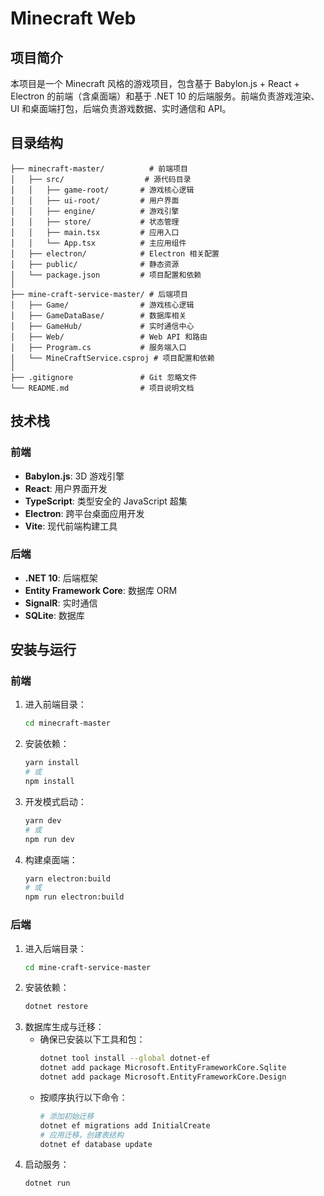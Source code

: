 # Minecraft Web

## 项目简介
本项目是一个 Minecraft 风格的游戏项目，包含基于 Babylon.js + React + Electron 的前端（含桌面端）和基于 .NET 10 的后端服务。前端负责游戏渲染、UI 和桌面端打包，后端负责游戏数据、实时通信和 API。

## 目录结构
```
├── minecraft-master/          # 前端项目
│   ├── src/                  # 源代码目录
│   │   ├── game-root/       # 游戏核心逻辑
│   │   ├── ui-root/         # 用户界面
│   │   ├── engine/          # 游戏引擎
│   │   ├── store/           # 状态管理
│   │   ├── main.tsx         # 应用入口
│   │   └── App.tsx          # 主应用组件
│   ├── electron/            # Electron 相关配置
│   ├── public/              # 静态资源
│   └── package.json         # 项目配置和依赖
│
├── mine-craft-service-master/ # 后端项目
│   ├── Game/                # 游戏核心逻辑
│   ├── GameDataBase/        # 数据库相关
│   ├── GameHub/             # 实时通信中心
│   ├── Web/                 # Web API 和路由
│   ├── Program.cs           # 服务端入口
│   └── MineCraftService.csproj # 项目配置和依赖
│
├── .gitignore               # Git 忽略文件
└── README.md                # 项目说明文档
```

## 技术栈
### 前端
- **Babylon.js**: 3D 游戏引擎
- **React**: 用户界面开发
- **TypeScript**: 类型安全的 JavaScript 超集
- **Electron**: 跨平台桌面应用开发
- **Vite**: 现代前端构建工具

### 后端
- **.NET 10**: 后端框架
- **Entity Framework Core**: 数据库 ORM
- **SignalR**: 实时通信
- **SQLite**: 数据库

## 安装与运行
### 前端
1. 进入前端目录：
   ```bash
   cd minecraft-master
   ```
2. 安装依赖：
   ```bash
   yarn install
   # 或
   npm install
   ```
3. 开发模式启动：
   ```bash
   yarn dev
   # 或
   npm run dev
   ```
4. 构建桌面端：
   ```bash
   yarn electron:build
   # 或
   npm run electron:build
   ```

### 后端
1. 进入后端目录：
   ```bash
   cd mine-craft-service-master
   ```
2. 安装依赖：
   ```bash
   dotnet restore
   ```
3. 数据库生成与迁移：
   - 确保已安装以下工具和包：
     ```bash
     dotnet tool install --global dotnet-ef
     dotnet add package Microsoft.EntityFrameworkCore.Sqlite
     dotnet add package Microsoft.EntityFrameworkCore.Design
     ```
   - 按顺序执行以下命令：
     ```bash
     # 添加初始迁移
     dotnet ef migrations add InitialCreate
     # 应用迁移，创建表结构
     dotnet ef database update
     ```
4. 启动服务：
   ```bash
   dotnet run
   ```

